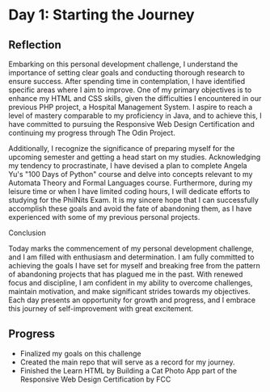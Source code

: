 # Day 1: Starting the Journey

## Reflection

 Embarking on this personal development challenge, I understand the importance of setting clear goals and conducting thorough research to ensure success. After spending time in contemplation, I have identified specific areas where I aim to improve. One of my primary objectives is to enhance my HTML and CSS skills, given the difficulties I encountered in our previous PHP project, a Hospital Management System. I aspire to reach a level of mastery comparable to my proficiency in Java, and to achieve this, I have committed to pursuing the Responsive Web Design Certification and continuing my progress through The Odin Project.

 Additionally, I recognize the significance of preparing myself for the upcoming semester and getting a head start on my studies. Acknowledging my tendency to procrastinate, I have devised a plan to complete Angela Yu's "100 Days of Python" course and delve into concepts relevant to my Automata Theory and Formal Languages course. Furthermore, during my leisure time or when I have limited coding hours, I will dedicate efforts to studying for the PhilNits Exam. It is my sincere hope that I can successfully accomplish these goals and avoid the fate of abandoning them, as I have experienced with some of my previous personal projects.

 Conclusion

 Today marks the commencement of my personal development challenge, and I am filled with enthusiasm and determination. I am fully committed to achieving the goals I have set for myself and breaking free from the pattern of abandoning projects that has plagued me in the past. With renewed focus and discipline, I am confident in my ability to overcome challenges, maintain motivation, and make significant strides towards my objectives. Each day presents an opportunity for growth and progress, and I embrace this journey of self-improvement with great excitement.

## Progress
 - Finalized my goals on this challenge
 - Created the main repo that will serve as a record for my journey.
 - Finished the Learn HTML by Building a Cat Photo App part of the Responsive Web Design Certification by FCC
